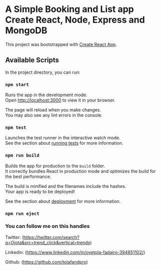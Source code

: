 # A Simple Booking and List app Create React, Node, Express and MongoDB

This project was bootstrapped with [Create React App](https://twitter.com/search?q=Ojota&src=trend_click&vertical=trends).

## Available Scripts

In the project directory, you can run:

### `npm start`

Runs the app in the development mode.\
Open [http://localhost:3000](http://localhost:3000) to view it in your browser.

The page will reload when you make changes.\
You may also see any lint errors in the console.

### `npm test`

Launches the test runner in the interactive watch mode.\
See the section about [running tests](https://facebook.github.io/create-react-app/docs/running-tests) for more information.

### `npm run build`

Builds the app for production to the `build` folder.\
It correctly bundles React in production mode and optimizes the build for the best performance.

The build is minified and the filenames include the hashes.\
Your app is ready to be deployed!

See the section about [deployment](https://facebook.github.io/create-react-app/docs/deployment) for more information.

### `npm run eject`

### You can follow me on this handles

Twitter: (https://twitter.com/search?q=Ojota&src=trend_click&vertical=trends)

Linkedin: (https://www.linkedin.com/in/oyetola-fadairo-394851102/)

Github: (https://github.com/tolafandpro)
